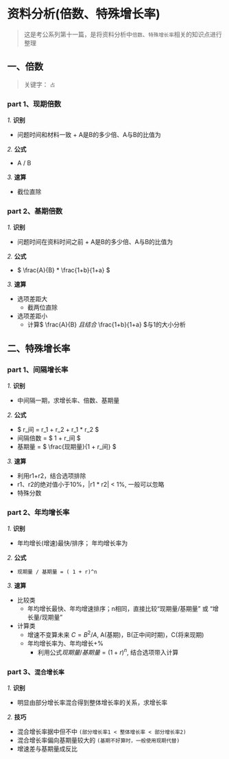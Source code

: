 
# 资料分析(倍数、特殊增长率)

>这是考公系列第十一篇，是将资料分析中`倍数`、`特殊增长率`相关的知识点进行整理


## 一、倍数

> 关键字： `占`

### part 1、现期倍数

*1.*  **识别**

  * 问题时间和材料一致 + A是B的多少倍、A与B的比值为

*2.*  **公式**

  * A / B

*3.*  **速算**

  * 截位直除


### part 2、基期倍数

*1.*  **识别**

  * 问题时间在资料时间之前 + A是B的多少倍、A与B的比值为

*2.*  **公式**

  *  $ \frac{A}{B} * \frac{1+b}{1+a} $

*3.*  **速算**

  * 选项差距大
    * 截两位直除
  * 选项差距小
    * 计算$ \frac{A}{B} $且结合$ \frac{1+b}{1+a} $与1的大小分析

## 二、特殊增长率


### part 1、间隔增长率

*1.*  **识别**

  * 中间隔一期，求增长率、倍数、基期量

*2.*  **公式**

  *  $ r_间 = r_1 + r_2 + r_1 * r_2 $
  *  间隔倍数 = $ 1 + r_间 $
  *  基期量 = $ \frac{现期量}{1 + r_间} $

*3.*  **速算**

  * 利用r1+r2，结合选项排除
  * r1、r2的绝对值小于10%，|r1 * r2| < 1%, 一般可以忽略
  * 特殊分数


### part 2、年均增长率

*1.*  **识别**

  * 年均增长(增速)最快/排序； 年均增长率为

*2.*  **公式**

  *  `现期量 / 基期量 = ( 1 + r)^n`

*3.*  **速算**

  * 比较类
    * 年均增长最快、年均增速排序；n相同，直接比较“现期量/基期量” 或 “增长量/现期量”
  * 计算类
    * 增速不变算未来 $C=B^2/A$, A(基期)，B(正中间时期)，C(将来现期)
    * 年均增长率为、年均增长+% 
      * 利用公式$现期量/基期量 = (1+r)^n$, 结合选项带入计算

### part 3、`混合增长率`

*1.*  **识别**

  * 明显由部分增长率混合得到整体增长率的关系，求增长率

*2.*  **技巧**

  * 混合增长率据中但不中 `(部分增长率1 < 整体增长率 < 部分增长率2)`
  * 混合增长率偏向基期量较大的 `(基期不好算时，一般使用现期代替)`
  * 增速差与基期量成反比
